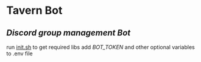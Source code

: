 # Tavern Bot
## _Discord group management Bot_


run [init.sh](https://github.com/fgt31337/my_bot/blob/main/init.sh) to get required libs
add _BOT_TOKEN_ and other optional variables to .env file 
